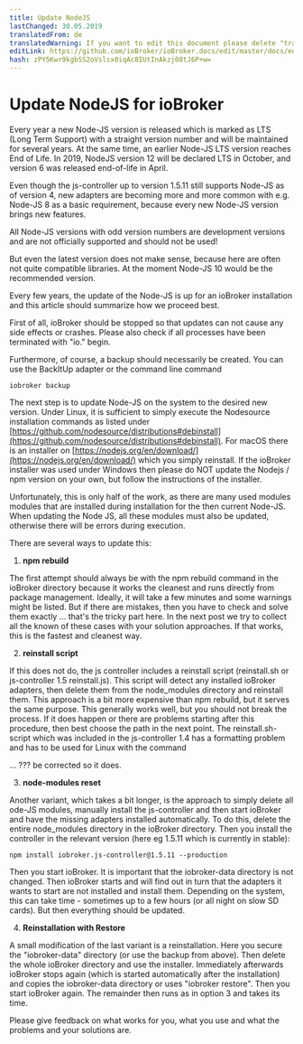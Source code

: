 ```yaml
---
title: Update NodeJS
lastChanged: 30.05.2019
translatedFrom: de
translatedWarning: If you want to edit this document please delete "translatedFrom" field, elsewise this document will be translated automatically again
editLink: https://github.com/ioBroker/ioBroker.docs/edit/master/docs/en/install/updatenode.md
hash: zPY5Kwr9kgbSS2oVslsx0iqAc8IUtInAkzj08tJ6P+w=
---
```

# Update NodeJS for ioBroker
Every year a new Node-JS version is released which is marked as LTS (Long Term Support) with a straight version number and will be maintained for several years.
At the same time, an earlier Node-JS LTS version reaches End of Life.
In 2019, NodeJS version 12 will be declared LTS in October, and version 6 was released end-of-life in April.

Even though the js-controller up to version 1.5.11 still supports Node-JS as of version 4, new adapters are becoming more and more common with e.g. Node-JS 8 as a basic requirement, because every new Node-JS version brings new features.

All Node-JS versions with odd version numbers are development versions and are not officially supported and should not be used!

But even the latest version does not make sense, because here are often not quite compatible libraries.
At the moment Node-JS 10 would be the recommended version.

Every few years, the update of the Node-JS is up for an ioBroker installation and this article should summarize how we proceed best.

First of all, ioBroker should be stopped so that updates can not cause any side effects or crashes.
Please also check if all processes have been terminated with "io." begin.

Furthermore, of course, a backup should necessarily be created.
You can use the BackItUp adapter or the command line command

```iobroker backup```

The next step is to update Node-JS on the system to the desired new version.
Under Linux, it is sufficient to simply execute the Nodesource installation commands as listed under [https://github.com/nodesource/distributions#debinstall](https://github.com/nodesource/distributions#debinstall).
For macOS there is an installer on [https://nodejs.org/en/download/](https://nodejs.org/en/download/) which you simply reinstall.
If the ioBroker installer was used under Windows then please do NOT update the Nodejs / npm version on your own, but follow the instructions of the installer.

Unfortunately, this is only half of the work, as there are many used modules modules that are installed during installation for the then current Node-JS.
When updating the Node JS, all these modules must also be updated, otherwise there will be errors during execution.

There are several ways to update this:

1. **npm rebuild**

The first attempt should always be with the npm rebuild command in the ioBroker directory because it works the cleanest and runs directly from package management. Ideally, it will take a few minutes and some warnings might be listed.
But if there are mistakes, then you have to check and solve them exactly ... that's the tricky part here. In the next post we try to collect all the known of these cases with your solution approaches. If that works, this is the fastest and cleanest way.

2. **reinstall script**

If this does not do, the js controller includes a reinstall script (reinstall.sh or js-controller 1.5 reinstall.js). This script will detect any installed ioBroker adapters, then delete them from the node_modules directory and reinstall them. This approach is a bit more expensive than npm rebuild, but it serves the same purpose. This generally works well, but you should not break the process. If it does happen or there are problems starting after this procedure, then best choose the path in the next point.
The reinstall.sh-script which was included in the js-controller 1.4 has a formatting problem and has to be used for Linux with the command

... ??? be corrected so it does.

3. **node-modules reset**

Another variant, which takes a bit longer, is the approach to simply delete all ode-JS modules, manually install the js-controller and then start ioBroker and have the missing adapters installed automatically.
To do this, delete the entire node_modules directory in the ioBroker directory. Then you install the controller in the relevant version (here eg 1.5.11 which is currently in stable):

```npm install iobroker.js-controller@1.5.11 --production```

Then you start ioBroker. It is important that the iobroker-data directory is not changed.
Then ioBroker starts and will find out in turn that the adapters it wants to start are not installed and install them. Depending on the system, this can take time - sometimes up to a few hours (or all night on slow SD cards). But then everything should be updated.

4. **Reinstallation with Restore**

A small modification of the last variant is a reinstallation. Here you secure the "iobroker-data" directory (or use the backup from above). Then delete the whole ioBroker directory and use the installer. Immediately afterwards ioBroker stops again (which is started automatically after the installation) and copies the iobroker-data directory or uses "iobroker restore". Then you start ioBroker again. The remainder then runs as in option 3 and takes its time.

Please give feedback on what works for you, what you use and what the problems and your solutions are.